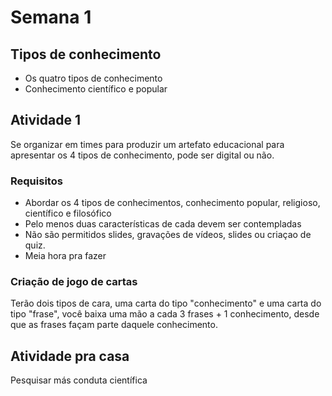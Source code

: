 # Semana 1

## Tipos de conhecimento

- Os quatro tipos de conhecimento
- Conhecimento científico e popular

## Atividade 1

Se organizar em times para produzir um artefato educacional para apresentar os 4 tipos de conhecimento, pode ser digital ou não.

### Requisitos

- Abordar os 4 tipos de conhecimentos, conhecimento popular, religioso, científico e filosófico
- Pelo menos duas características de cada devem ser contempladas
- Não são permitidos slides, gravações de vídeos, slides ou criaçao de quiz.
- Meia hora pra fazer

### Criação de jogo de cartas

Terão dois tipos de cara, uma carta do tipo "conhecimento" e uma carta do tipo "frase", você baixa uma mão a cada 3 frases + 1 conhecimento, desde que as frases façam parte daquele conhecimento.

## Atividade pra casa

Pesquisar más conduta científica
